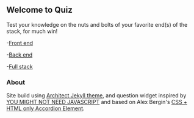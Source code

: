 ## Welcome to Quiz

Test your knowledge on the nuts and bolts of your favorite end(s) of the stack, for much win!

-[Front end](front_end.md)

-[Back end](back_end.md)

-[Full stack](full_stack.md)


### About

Site build using [Architect Jekyll theme](https://github.com/jasonlong/architect-theme), and question widget inspired by [YOU MIGHT NOT NEED JAVASCRIPT](http://youmightnotneedjs.com/) and based on Alex Bergin's [CSS + HTML only Accordion Element](https://codepen.io/abergin/pen/ihlDf).
